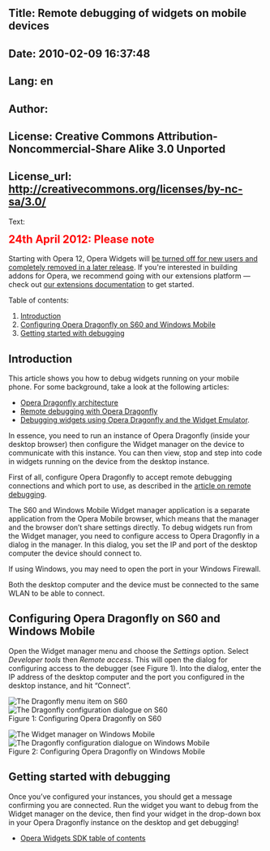 Title: Remote debugging of widgets on mobile devices
----
Date: 2010-02-09 16:37:48
----
Lang: en
----
Author: 
----
License: Creative Commons Attribution-Noncommercial-Share Alike 3.0 Unported
----
License_url: http://creativecommons.org/licenses/by-nc-sa/3.0/
----
Text:

<div class="note">
<h2 style="color:red;font-weight:bold;padding-top:0;margin-top:0;">24th April 2012: Please note</h2>

<p>Starting with Opera 12, Opera Widgets will <a href="http://my.opera.com/ODIN/blog/2012/04/24/end-unite-apps-and-widgets">be turned off for new users and completely removed in a later release</a>. If you&#39;re interested in building addons for Opera, we recommend going with our extensions platform — check out <a href="http://dev.opera.com/addons/extensions/">our extensions documentation</a> to get started.</p>
</div>


<p>Table of contents:</p>

<ol>
<li><a href="#intro">Introduction</a></li>
<li><a href="#s60">Configuring Opera Dragonfly on S60 and Windows Mobile</a></li>
<li><a href="#start">Getting started with debugging</a></li>
</ol>


<h2 id="intro">Introduction</h2>

<p>This article shows you how to debug widgets running on your mobile phone. For some background, take a look at the following articles:</p>

<ul>
<li><a href="http://dev.opera.com/articles/view/opera-dragonfly-architecture/">Opera Dragonfly architecture</a></li>
<li><a href="http://dev.opera.com/articles/view/remote-debugging-with-opera-dragonfly/">Remote debugging with Opera Dragonfly</a></li>
<li><a href="http://dev.opera.com/articles/view/debugging-widgets-using-opera-dragonfly/">Debugging widgets using Opera Dragonfly and the Widget Emulator</a>.</li>
</ul>

<p>In essence, you need to run an instance of Opera Dragonfly (inside your desktop browser) then configure the Widget manager on the device to communicate with this instance. You can then view, stop and step into code in widgets running on the device from the desktop instance.</p>

<p>First of all, configure Opera Dragonfly to accept remote debugging connections and which port to use, as described in the <a href="http://dev.opera.com/articles/view/remote-debugging-with-opera-dragonfly/">article on remote debugging</a>.</p>

<p>The S60 and Windows Mobile Widget manager application is a separate application from the Opera Mobile browser, which means that the manager and the browser don’t share settings directly. To debug widgets run from the Widget manager, you need to configure access to Opera Dragonfly in a dialog in the manager. In this dialog, you set the IP and port of the desktop computer the device should connect to.</p>

<p class="note">If using Windows, you may need to open the port in your Windows Firewall.</p>

<p class="note">Both the desktop computer and the device must be connected to the same WLAN to be able to connect.</p>

<h2 id="s60">Configuring Opera Dragonfly on S60 and Windows Mobile</h2>

<p>Open the Widget manager menu and choose the <em>Settings</em> option. Select <em>Developer tools</em> then <em>Remote access</em>. This will open the dialog for configuring access to the debugger (see Figure 1). Into the dialog, enter the IP address of the desktop computer and the port you configured in the desktop instance, and hit “Connect”.</p>

<p><img src="http://forum-test.oslo.osa/kirby/content/articles/337-remote-debugging-of-widgets-on-mobile-devices/s60_wm_menu.png" title="The Dragonfly menu item on S60" alt="The Dragonfly menu item on S60" /> <img src="http://forum-test.oslo.osa/kirby/content/articles/337-remote-debugging-of-widgets-on-mobile-devices/s60_dragonfly_configure.png" title="The Dragonfly configuration dialogue on S60" alt="The Dragonfly configuration dialogue on S60" /><br />
Figure 1: Configuring Opera Dragonfly on S60</p>

<p><img src="http://forum-test.oslo.osa/kirby/content/articles/337-remote-debugging-of-widgets-on-mobile-devices/wm_wm_menu.png" title="The Widget manager on Windows Mobile" alt="The Widget manager on Windows Mobile" /> <img src="http://forum-test.oslo.osa/kirby/content/articles/337-remote-debugging-of-widgets-on-mobile-devices/wm_dragonfly_configure.png" title="The Dragonfly configuration dialogue on Windows Mobile" alt="The Dragonfly configuration dialogue on Windows Mobile" /><br />
Figure 2: Configuring Opera Dragonfly on Windows Mobile</p>

<h2 id="start">Getting started with debugging</h2>

<p>Once you’ve configured your instances, you should get a message confirming you are connected. Run the widget you want to debug from the Widget manager on the device, then find your widget in the drop-down box in your Opera Dragonfly instance on the desktop and get debugging!</p>

<ul class="seriesNav">
<li><a href="http://dev.opera.com/articles/view/opera-widgets-sdk/" rel="index">Opera Widgets SDK table of contents</a></li>
</ul>
